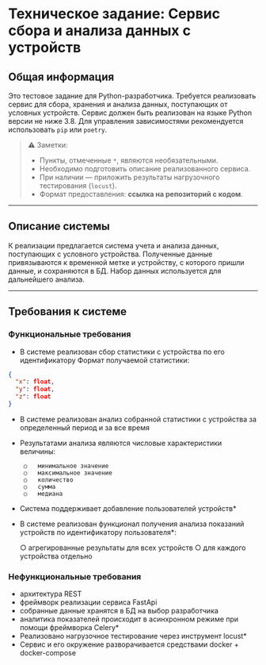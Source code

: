 # Техническое задание: Сервис сбора и анализа данных с устройств

## Общая информация

Это тестовое задание для Python-разработчика. Требуется реализовать сервис для сбора, хранения и анализа данных, поступающих от условных устройств. Сервис должен быть реализован на языке Python версии не ниже 3.8. Для управления зависимостями рекомендуется использовать `pip` или `poetry`.

> ⚠️ Заметки:
> - Пункты, отмеченные `*`, являются необязательными.
> - Необходимо подготовить описание реализованного сервиса.
> - При наличии — приложить результаты нагрузочного тестирования (`locust`).
> - Формат предоставления: **ссылка на репозиторий с кодом**.

---

## Описание системы

К реализации предлагается система учета и анализа данных, поступающих с условного устройства. Полученные данные привязываются к временной метке и устройству, с которого пришли данные, и сохраняются в БД. Набор данных используется для дальнейшего анализа. 

---

## Требования к системе 
### Функциональные требования

-  В системе реализован сбор статистики с устройства по его идентификатору
  Формат получаемой статистики:  
  ```json
  {
    "x": float,
    "y": float,
    "z": float
  }
  ```
-  В системе реализован анализ собранной статистики с устройства за определенный период и за все время 
-  Результатами анализа являются числовые характеристики величины:
  
        ○	минимальное значение
        ○	максимальное значение
        ○	количество
        ○	сумма
        ○	медиана
-  Система поддерживает добавление пользователей устройств*
-  В системе реализован функционал получения анализа показаний устройств по идентификатору пользователя*:
  
      ○	агрегированные результаты для всех устройств
      ○	для каждого устройства отдельно


### Нефункциональные требования
-	архитектура REST
-	фреймворк реализации сервиса FastApi 
-	собранные данные хранятся в БД на выбор разработчика
-	аналитика показателей происходит в асинхронном режиме при помощи фреймворка Celery* 
-	Реализовано нагрузочное тестирование через инструмент locust*
-	Сервис и его окружение разворачивается средствами docker + docker-compose 
